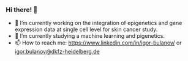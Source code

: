 ### Hi there! 👋


- 🔭 I’m currently working on the integration of epigenetics and gene expression data at single cell level for skin cancer study.
- 🌱 I’m currently studying a machine learning and pigenetics.
- 📫 How to reach me: https://www.linkedin.com/in/igor-bulanov/ or igor.bulanov@dkfz-heidelberg.de


